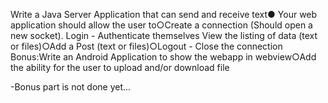 Write a Java Server Application that can send and receive text●
Your web application should allow the user to○Create a connection (Should open a new socket).
Login - Authenticate themselves 
View the listing of data (text or files)○Add a Post (text or files)○Logout - Close the connection
Bonus:Write an Android Application to show the webapp in webview○Add the ability for the user to upload and/or download file




-Bonus part is not done yet...
